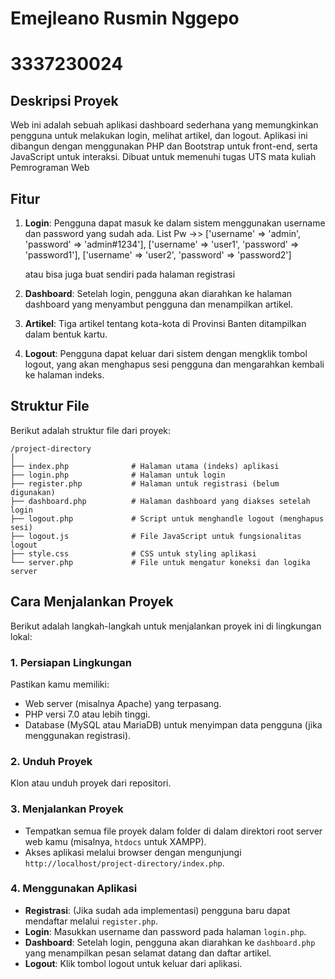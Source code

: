 # Emejleano Rusmin Nggepo
# 3337230024

## Deskripsi Proyek
Web ini adalah sebuah aplikasi dashboard sederhana yang memungkinkan pengguna untuk melakukan login, melihat artikel, dan logout. Aplikasi ini dibangun dengan menggunakan PHP dan Bootstrap untuk front-end, serta JavaScript untuk interaksi. Dibuat untuk memenuhi tugas UTS mata kuliah Pemrograman Web

## Fitur
1. **Login**: Pengguna dapat masuk ke dalam sistem menggunakan username dan password yang sudah ada. 
List Pw ->> ['username' => 'admin', 'password' => 'admin#1234'],
    ['username' => 'user1', 'password' => 'password1'],
    ['username' => 'user2', 'password' => 'password2']

    atau bisa juga buat sendiri pada halaman registrasi
2. **Dashboard**: Setelah login, pengguna akan diarahkan ke halaman dashboard yang menyambut pengguna dan menampilkan artikel.
3. **Artikel**: Tiga artikel tentang kota-kota di Provinsi Banten ditampilkan dalam bentuk kartu.
4. **Logout**: Pengguna dapat keluar dari sistem dengan mengklik tombol logout, yang akan menghapus sesi pengguna dan mengarahkan kembali ke halaman indeks.

## Struktur File
Berikut adalah struktur file dari proyek:

```
/project-directory
│
├── index.php              # Halaman utama (indeks) aplikasi
├── login.php              # Halaman untuk login
├── register.php           # Halaman untuk registrasi (belum digunakan)
├── dashboard.php          # Halaman dashboard yang diakses setelah login
├── logout.php             # Script untuk menghandle logout (menghapus sesi)
├── logout.js              # File JavaScript untuk fungsionalitas logout
├── style.css              # CSS untuk styling aplikasi
└── server.php             # File untuk mengatur koneksi dan logika server
```

## Cara Menjalankan Proyek
Berikut adalah langkah-langkah untuk menjalankan proyek ini di lingkungan lokal:

### 1. Persiapan Lingkungan
Pastikan kamu memiliki:
- Web server (misalnya Apache) yang terpasang.
- PHP versi 7.0 atau lebih tinggi.
- Database (MySQL atau MariaDB) untuk menyimpan data pengguna (jika menggunakan registrasi).

### 2. Unduh Proyek
Klon atau unduh proyek dari repositori.

### 3. Menjalankan Proyek
- Tempatkan semua file proyek dalam folder di dalam direktori root server web kamu (misalnya, `htdocs` untuk XAMPP).
- Akses aplikasi melalui browser dengan mengunjungi `http://localhost/project-directory/index.php`.
  
### 4. Menggunakan Aplikasi
- **Registrasi**: (Jika sudah ada implementasi) pengguna baru dapat mendaftar melalui `register.php`.
- **Login**: Masukkan username dan password pada halaman `login.php`.
- **Dashboard**: Setelah login, pengguna akan diarahkan ke `dashboard.php` yang menampilkan pesan selamat datang dan daftar artikel.
- **Logout**: Klik tombol logout untuk keluar dari aplikasi.


